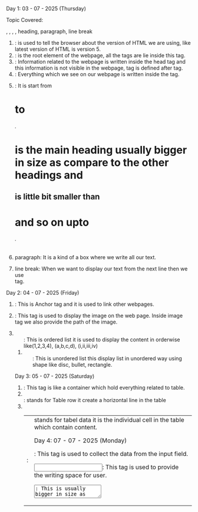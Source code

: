 Day 1:
03 - 07 - 2025 (Thursday)

Topic Covered:
<!DOCTYPE>, <html>, <head>, <body>, heading, paragraph, line break

1. <!DOCTYPE>: <!DOCTYPE> is used to tell the browser about the version of HTML we are using, like latest version of HTML is version 5.

2. <html>: <html> is the root element of the webpage, all the tags are lie inside this <html> tag.

3. <head>: Information related to the webpage is written inside the head tag and this information is not visible in the webpage,<head> tag is defined after <html> tag.

4. <body>: Everything which we see on our webpage is written inside the <body> tag.

5. <heading>: It is start from <h1> to <h6>. <h1> is the main heading usually bigger in size as compare to the other headings and <h2> is little bit smaller than <h1> and so on upto <h6>.

6. paragraph: It is a kind of a box where we write all our text.

7. line break: When we want to display our text from the next line then we use <br> tag.



Day 2:
04 - 07 - 2025 (Friday)

1. <a>: This is Anchor tag and it is used to link other webpages.

2. <img>: This tag is used to display the image on the web page. Inside image tag we also provide the path of the image.

3. <ol>: This is ordered list it is used to display the content in orderwise like(1,2,3,4), (a,b,c,d), (i,ii,iii,iv)

4. <ul>: This is unordered list this display list in unordered way using shape like disc, bullet, rectangle.



Day 3:
05 - 07 - 2025 (Saturday)

1. <table>: This tag is like a container which hold everything related to table.

2. <tr>: <tr> stands for Table row it create a horizontal line in the table

3. <td>: <td> stands for tabel data it is the individual cell in the table which contain content.


Day 4:
07 - 07 - 2025 (Monday)
<form>: This tag is used to collect the data from the input field.

<input>: This tag is used to provide the writing space for user.

<textarea>: This is usually bigger in size as compare to input field and it is used for multi-line input.

<button>: This tag create a clickable button which is used to send the form data.


Day 5:
08 - 07 - 2025 (Tuesday)

Semantic Tags: This tag are those tag which clearly represent their use in webpage and helpful for SEO optimization.

<header>: The <header> tag is used to define the content at the top of webpage.

<footer>: This tag is used to define the content at the bottom of the page.

<nav>: The <nav> tag is used to link the other pages of website.

<main>: It is the tag where main content is placed.

<section>: When there is multiple section in blog then we use section tag to keep all section separate.

<article>: This tag is used to define the article of the page.

<aside>: This tag contain content related to main content but placed at side(like sidebar)


Day 6:
09 - 07 - 2025 (Wednesday)
alt: This is provided with the <img> tag in case image is unable to load then the text written inside the alt attribute is displayed.

labels: Labels are provided along input field to make it easy for user to understand what input they have to fill.

Proper Form Structure: 
<form>
<label><input></label>
<button></button>
</form>


Day 7:
14 - 07 - 2025 (Monday)
CSS Syntax: The basic syntax for CSS is selector{property: value};

Selector: It is used to target specific element from html to apply the styling.It is of 3 type Class, ID, Element.

ID Selector is used to when we want to target one unique thing and we use # to target ID selector.

Class Selector is used when we want to style multiple element similar.

Element Selector is used target the html tags like <body>,<h2><p>,etc.

Day 8:
15 - 07 - 2025 (Tuesday)

Colors: Colors are used to make website look different. This can be used as name like red, blue, green or hex code #FF0000 or rgb.

Fonts: This decide how the text looks like size,style.

Units: It help to set size
    px: Fixed size, don't change if screen size changes.
    em: relative to the parent element's font size.
    rem: better than em and relative to the root HTML's font size.
    %: relative to parent size.


Day 9:
16 - 07 - 2025 (Wednesday)

Content: The innermost stuff inside the box.

Padding: It's a space between content and border.

Border: The line around padding.

Margin: The outtermost space outside border and separating it from the other elements.

Day 10:
17-07-2025 (Thursday)
block: Takes full width, starts on a new line (e.g., <div>).

inline: Flows within text, only takes up as much width as content (e.g., <span>).

inline-block: Behaves like inline but allows setting width and height.

flex: Enables a flexible layout with items aligned in rows or columns.

grid: Creates a two-dimensional layout with rows and columns for precise placement.

Day 11:
18-07-2025 (Friday)
Flexbox is used to set the item in the page horizontaly or vertically it work as an one dimensional array.
we use flexbox by setting the display property as:
display: flex;



Day 12:
21-07-2025 (Monday)
CSS Grid for layout make the page into rows and columns which allow more control to developer to place the item on the webpage.
For using CSS Grid structure we set the display as:
display: grid;
grid-template-columns: 1fr 1fr 1fr;
grid-template-rows: auto 200px;
